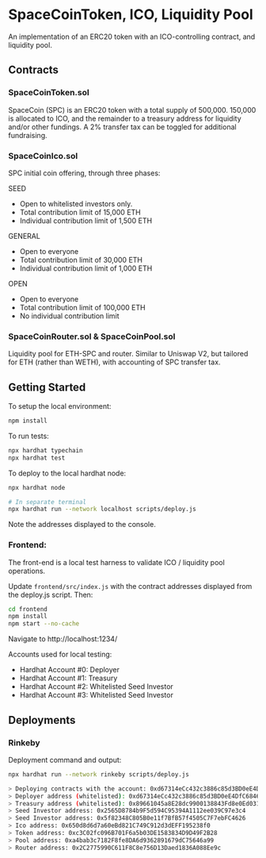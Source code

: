 # SpaceCoinToken, ICO, Liquidity Pool

An implementation of an ERC20 token with an ICO-controlling contract, and liquidity pool.

## Contracts

### SpaceCoinToken.sol

SpaceCoin (SPC) is an ERC20 token with a total supply of 500,000.  150,000 is allocated to ICO, and the remainder to a treasury address for liquidity and/or other fundings. A 2% transfer tax can be toggled for additional fundraising.

### SpaceCoinIco.sol

SPC initial coin offering, through three phases:

SEED
 - Open to whitelisted investors only.
 - Total contribution limit of 15,000 ETH
 - Individual contribution limit of 1,500 ETH

GENERAL
 - Open to everyone
 - Total contribution limit of 30,000 ETH
 - Individual contribution limit of 1,000 ETH

OPEN
 - Open to everyone
 - Total contribution limit of 100,000 ETH
 - No individual contribution limit


### SpaceCoinRouter.sol & SpaceCoinPool.sol

Liquidity pool for ETH-SPC and router.  Similar to Uniswap V2, but tailored for ETH (rather than WETH), with accounting of SPC transfer tax.


## Getting Started

To setup the local environment:

```bash
npm install
```

To run tests:

```bash
npx hardhat typechain
npx hardhat test
```

To deploy to the local hardhat node:

```bash
npx hardhat node

# In separate terminal
npx hardhat run --network localhost scripts/deploy.js
```

Note the addresses displayed to the console.

### Frontend:

The front-end is a local test harness to validate ICO / liquidity pool operations.

Update `frontend/src/index.js` with the contract addresses displayed from the deploy.js script. Then:

```bash
cd frontend
npm install
npm start --no-cache
```

Navigate to http://localhost:1234/

Accounts used for local testing:
- Hardhat Account #0: Deployer
- Hardhat Account #1: Treasury
- Hardhat Account #2: Whitelisted Seed Investor
- Hardhat Account #3: Whitelisted Seed Investor

## Deployments

### Rinkeby

Deployment command and output:

```bash
npx hardhat run --network rinkeby scripts/deploy.js

> Deploying contracts with the account: 0xd67314eCc432c3886c85d3BD0eE4DfC68463E697
> Deployer address (whitelisted): 0xd67314eCc432c3886c85d3BD0eE4DfC68463E697
> Treasury address (whitelisted): 0x89661045a8E28dc9900138843Fd8e0Ed031c1D18
> Seed Investor address: 0x2565D8784b9F5d594C95394A1112ee039C97e3c4
> Seed Investor address: 0x5f82348C805B0e11f7BfB57f4505C7F7ebFC4626
> Ico address: 0x650d8d6d7a60eBd821C749C912d3dEFF195238f0
> Token address: 0xc3C02fc096B701F6a5b03DE1583834D9D49F2B28
> Pool address: 0xa4bab3c7182F8fe8DA6d9362891679dC75646a99
> Router address: 0x2C2775990C611F8C8e756D13Daed1836A088Ee9c
```

